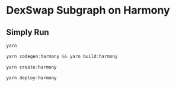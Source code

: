 # DexSwap Subgraph on Harmony


## **Simply Run**

```jsx
yarn

yarn codegen:harmony && yarn build:harmony

yarn create:harmony 

yarn deploy:harmony
```